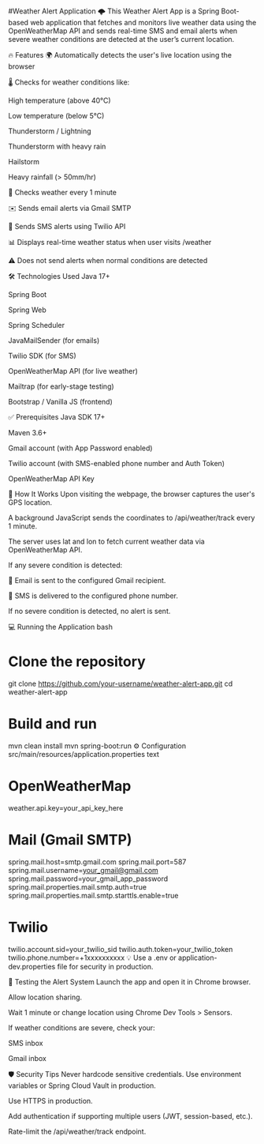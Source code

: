 #Weather Alert Application
🌩️ This Weather Alert App is a Spring Boot-based web application that fetches and monitors live weather data using the OpenWeatherMap API and sends real-time SMS and email alerts when severe weather conditions are detected at the user’s current location.

🔥 Features
🌍 Automatically detects the user's live location using the browser

🌡️ Checks for weather conditions like:

High temperature (above 40°C)

Low temperature (below 5°C)

Thunderstorm / Lightning

Thunderstorm with heavy rain

Hailstorm

Heavy rainfall (> 50mm/hr)

🔁 Checks weather every 1 minute

✉️ Sends email alerts via Gmail SMTP

📱 Sends SMS alerts using Twilio API

📊 Displays real-time weather status when user visits /weather

⚠️ Does not send alerts when normal conditions are detected

🛠️ Technologies Used
Java 17+

Spring Boot

Spring Web

Spring Scheduler

JavaMailSender (for emails)

Twilio SDK (for SMS)

OpenWeatherMap API (for live weather)

Mailtrap (for early-stage testing)

Bootstrap / Vanilla JS (frontend)

✅ Prerequisites
Java SDK 17+

Maven 3.6+

Gmail account (with App Password enabled)

Twilio account (with SMS-enabled phone number and Auth Token)

OpenWeatherMap API Key

🚀 How It Works
Upon visiting the webpage, the browser captures the user's GPS location.

A background JavaScript sends the coordinates to /api/weather/track every 1 minute.

The server uses lat and lon to fetch current weather data via OpenWeatherMap API.

If any severe condition is detected:

📧 Email is sent to the configured Gmail recipient.

📱 SMS is delivered to the configured phone number.

If no severe condition is detected, no alert is sent.

💻 Running the Application
bash
# Clone the repository
git clone https://github.com/your-username/weather-alert-app.git
cd weather-alert-app

# Build and run
mvn clean install
mvn spring-boot:run
⚙️ Configuration
src/main/resources/application.properties
text
# OpenWeatherMap
weather.api.key=your_api_key_here

# Mail (Gmail SMTP)
spring.mail.host=smtp.gmail.com
spring.mail.port=587
spring.mail.username=your_gmail@gmail.com
spring.mail.password=your_gmail_app_password
spring.mail.properties.mail.smtp.auth=true
spring.mail.properties.mail.smtp.starttls.enable=true

# Twilio
twilio.account.sid=your_twilio_sid
twilio.auth.token=your_twilio_token
twilio.phone.number=+1xxxxxxxxxx
💡 Use a .env or application-dev.properties file for security in production.

🧪 Testing the Alert System
Launch the app and open it in Chrome browser.

Allow location sharing.

Wait 1 minute or change location using Chrome Dev Tools > Sensors.

If weather conditions are severe, check your:

SMS inbox

Gmail inbox

🛡 Security Tips
Never hardcode sensitive credentials. Use environment variables or Spring Cloud Vault in production.

Use HTTPS in production.

Add authentication if supporting multiple users (JWT, session-based, etc.).

Rate-limit the /api/weather/track endpoint.
